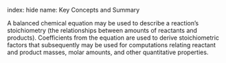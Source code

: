 index: hide
name: Key Concepts and Summary

A balanced chemical equation may be used to describe a reaction’s stoichiometry (the relationships between amounts of reactants and products). Coefficients from the equation are used to derive stoichiometric factors that subsequently may be used for computations relating reactant and product masses, molar amounts, and other quantitative properties.
